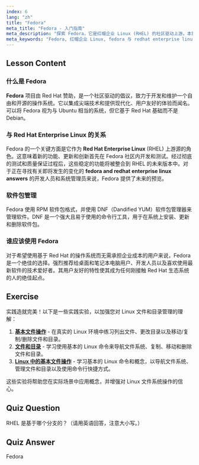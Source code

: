 ```yaml
---
index: 6
lang: "zh"
title: "Fedora"
meta_title: "Fedora - 入门指南"
meta_description: "探索 Fedora，它是红帽企业 Linux (RHEL) 的社区驱动上游。本指南为对 Fedora 及其与 RHEL 的关系、软件包管理和理想用例感兴趣的用户提供解答。"
meta_keywords: "Fedora, 红帽企业 Linux, fedora 与 redhat enterprise linux 问答，RHEL, DNF, 软件包管理，桌面 Linux, 开源操作系统"
---
```


## Lesson Content

### 什么是 Fedora

**Fedora** 项目由 Red Hat 赞助，是一个社区驱动的倡议，致力于开发和维护一个自由和开源的操作系统。它以集成尖端技术和提供现代化、用户友好的体验而闻名。可以将 Fedora 视为与 Ubuntu 相当的系统，但它基于 Red Hat 基础而不是 Debian。

### 与 Red Hat Enterprise Linux 的关系

Fedora 的一个关键方面是它作为 **Red Hat Enterprise Linux** (RHEL) 上游源的角色。这意味着新的功能、更新和创新首先在 Fedora 社区内开发和测试。经过彻底的测试和质量保证过程后，这些稳定的功能将被整合到 RHEL 的未来版本中。对于正在寻找有关即将发生的变化的 **fedora and redhat enterprise linux answers** 的开发人员和系统管理员来说，Fedora 提供了未来的预览。

### 软件包管理

Fedora 使用 RPM 软件包格式，并使用 DNF（Dandified YUM）软件包管理器来管理软件。DNF 是一个强大且易于使用的命令行工具，用于在系统上安装、更新和删除软件包。

### 谁应该使用 Fedora

对于希望使用基于 Red Hat 的操作系统而无需承担企业成本的用户来说，Fedora 是一个绝佳的选择。强烈推荐给桌面和笔记本电脑用户、开发人员以及喜欢使用最新软件的技术爱好者。其用户友好的特性使其成为任何刚接触 Red Hat 生态系统的人的绝佳起点。

## Exercise

实践造就完美！以下是一些实践实验，以加强您对 Linux 文件和目录管理的理解：

1. **[基本文件操作](https://labex.io/zh/labs/linux-basic-files-operations-270248)** - 在真实的 Linux 环境中练习列出文件、更改目录以及移动/复制/删除文件和目录。
2. **[文件和目录](https://labex.io/zh/labs/linux-files-and-directories-270246)** - 学习使用基本的 Linux 命令来导航文件系统、复制、移动和删除文件和目录。
3. **[Linux 中的基本文件操作](https://labex.io/zh/labs/linux-basic-file-operations-in-linux-18001)** - 学习基本的 Linux 命令和概念，以导航文件系统、管理文件和目录以及使用命令行快捷方式。

这些实验将帮助您在实际场景中应用概念，并增强对 Linux 文件系统操作的信心。

## Quiz Question

RHEL 是基于哪个分支的？（请用英语回答，注意大小写。）

## Quiz Answer

Fedora
